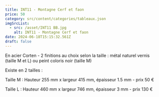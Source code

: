 ```yaml
---
title: INT11 - Montagne Cerf et faon
price: 50
category: src/content/categories/tableaux.json
imgSrcList:
  - src: /asset/INT11 BB.jpg
    alt: INT11 - Montagne Cerf et faon
date: 2024-06-18T15:15:32.561Z
draft: false
---
```


En acier Corten - 2 finitions au choix selon la taille : métal naturel vernis (taille M et L) ou peint
coloris noir (taille M)

Existe en 2 tailles :

Taille M : Hauteur 255 mm x largeur 415 mm, épaisseur 1.5 mm - prix 50 €

Taille L : Hauteur 460 mm x largeur 746 mm, épaisseur 3 mm - prix 130 €
